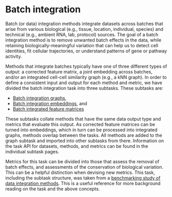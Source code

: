 # Batch integration

Batch (or data) integration methods integrate datasets across batches that arise from
various biological (e.g., tissue, location, individual, species) and technical (e.g.,
ambient RNA, lab, protocol) sources. The goal of a batch integration method is to remove
unwanted batch effects in the data, while retaining biologically-meaningful variation
that can help us to detect cell identities, fit cellular trajectories, or understand
patterns of gene or pathway activity.

Methods that integrate batches typically have one of three different types of output:
a corrected feature matrix, a joint embedding across batches, and/or an integrated
cell-cell similarity graph (e.g., a kNN graph). In order to define a consistent input
and output for each method and metric, we have divided the batch integration task into
three subtasks. These subtasks are:

* [Batch integration graphs](batch_integration_graph/),
* [Batch integration embeddings](batch_integration_embed/), and
* [Batch integrated feature matrices](batch_integration_feature/)

These subtasks collate methods that have the same data output type and metrics that
evaluate this output. As corrected feature matrices can be turned into embeddings, which
in turn can be processed into integrated graphs, methods overlap between the tasks. All
methods are added to the graph subtask and imported into other subtasks from there.
Information on the task API for datasets, methods, and metrics can be found in the
individual subtask pages.

Metrics for this task can be divided into those that assess the removal of batch
effects, and assessments of the conservation of biological variation. This can be a
helpful distinction when devising new metrics. This task, including the subtask
structure, was taken from a [benchmarking study of data integration
methods](https://openproblems.bio/bibliography#luecken2022benchmarking). This is a useful
reference for more background reading on the task and the above concepts.
